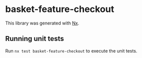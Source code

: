 # basket-feature-checkout

This library was generated with [Nx](https://nx.dev).

## Running unit tests

Run `nx test basket-feature-checkout` to execute the unit tests.
